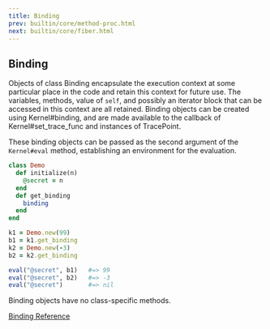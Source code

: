 ```yaml
---
title: Binding
prev: builtin/core/method-proc.html
next: builtin/core/fiber.html
---
```


## Binding[](#binding)

Objects of class Binding encapsulate the execution context at some
particular place in the code and retain this context for future use. The
variables, methods, value of `self`, and possibly an iterator block that
can be accessed in this context are all retained. Binding objects can be
created using Kernel#binding, and are made available to the callback of
Kernel#set\_trace\_func and instances of TracePoint.

These binding objects can be passed as the second argument of the
`Kernel#eval` method, establishing an environment for the evaluation.


```ruby
class Demo
  def initialize(n)
    @secret = n
  end
  def get_binding
    binding
  end
end

k1 = Demo.new(99)
b1 = k1.get_binding
k2 = Demo.new(-3)
b2 = k2.get_binding

eval("@secret", b1)   #=> 99
eval("@secret", b2)   #=> -3
eval("@secret")       #=> nil
```

Binding objects have no class-specific methods.

<a href='https://ruby-doc.org/core-2.7.0/Binding.html' class='ruby-doc
remote' target='_blank'>Binding Reference</a>

